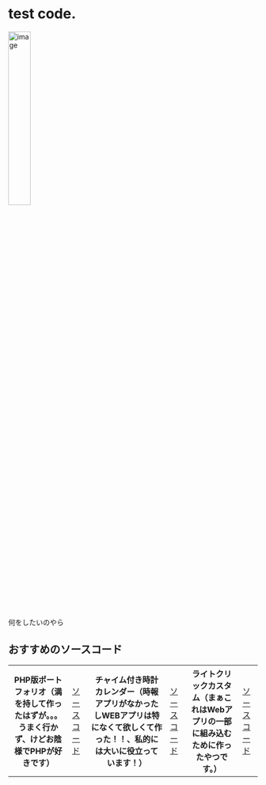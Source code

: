 # test code.

<img src="http://21emon.wjg.jp/SystemFolder/IconData/avater.jpg" alt="image" width="30%" height="auto"></img>
<p>何をしたいのやら</p>

## おすすめのソースコード
<table>
  <th>PHP版ポートフォリオ（満を持して作ったはずが。。。うまく行かず、けどお陰様でPHPが好きです）</th><td><a href="https://github.com/PusyuuWanko/PusyuuPHPPortfolio">ソースコード</a></td>
  <th>チャイム付き時計カレンダー（時報アプリがなかったしWEBアプリは特になくて欲しくて作った！！、私的には大いに役立っています！）</th><td><a href="https://github.com/PusyuuWanko/ClockWithChime">ソースコード</a></td>
  <th>ライトクリックカスタム（まぁこれはWebアプリの一部に組み込むために作ったやつです。）</th><td><a href="https://github.com/PusyuuWanko/right_click_disable">ソースコード</a></td>
</table>
